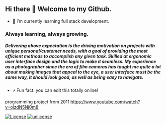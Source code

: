 ## Hi there 👋  Welcome to my Github.
- 🌱 I’m currently learning full stack development.
### Always learning, always growing. 
##### Delivering above expectation is the driving motivation on projects with unique personal/customer needs, with a goal of providing the most efficient methods to accomplish any given task. Skilled at ergonomic user interface design and the logic to make it seamless. My experience as a photographer since the era of film cameras has taught me quite a lot about making images that appeal to the eye, a user interface must be the same way, it should look good, as well as being easy to navigate. 

- ⚡ Fun fact: you can edit this totally online!

programming project from 2011  https://www.youtube.com/watch?v=ojzdN5Nj0m8

[![License](https://img.shields.io/badge/License-Unlicense-blue.svg)](https://unlicense.org)
[![unlicense](https://img.shields.io/badge/un-license-green.svg?style=flat)](http://unlicense.org)
<!--
**macksm3/macksm3** is a ✨ _special_ ✨ repository because its `README.md` (this file) appears on your GitHub profile.

Here are some ideas to get you started:

- 🔭 I’m currently working on ...
- 👯 I’m looking to collaborate on ...
- 🤔 I’m looking for help with ...
- 💬 Ask me about ...
- 📫 How to reach me: ...
- 😄 Pronouns: ...
- ⚡ Fun fact: ...

[![License: ODbL](https://img.shields.io/badge/License-PDDL-brightgreen.svg)](https://opendatacommons.org/licenses/pddl/)
https://img.shields.io/badge/license-unlicense-lightgray.svg
Unlicense_Blue_Badge.svg/200px-Unlicense_Blue_Badge.svg.png
-->
